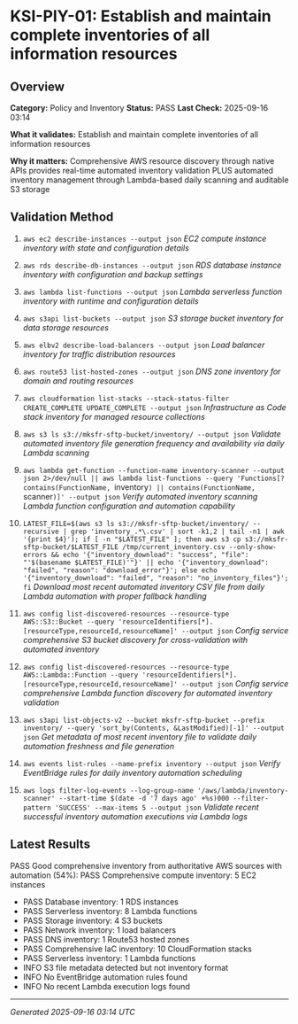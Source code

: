 # KSI-PIY-01: Establish and maintain complete inventories of all information resources

## Overview

**Category:** Policy and Inventory
**Status:** PASS
**Last Check:** 2025-09-16 03:14

**What it validates:** Establish and maintain complete inventories of all information resources

**Why it matters:** Comprehensive AWS resource discovery through native APIs provides real-time automated inventory validation PLUS automated inventory management through Lambda-based daily scanning and auditable S3 storage

## Validation Method

1. `aws ec2 describe-instances --output json`
   *EC2 compute instance inventory with state and configuration details*

2. `aws rds describe-db-instances --output json`
   *RDS database instance inventory with configuration and backup settings*

3. `aws lambda list-functions --output json`
   *Lambda serverless function inventory with runtime and configuration details*

4. `aws s3api list-buckets --output json`
   *S3 storage bucket inventory for data storage resources*

5. `aws elbv2 describe-load-balancers --output json`
   *Load balancer inventory for traffic distribution resources*

6. `aws route53 list-hosted-zones --output json`
   *DNS zone inventory for domain and routing resources*

7. `aws cloudformation list-stacks --stack-status-filter CREATE_COMPLETE UPDATE_COMPLETE --output json`
   *Infrastructure as Code stack inventory for managed resource collections*

8. `aws s3 ls s3://mksfr-sftp-bucket/inventory/ --output json`
   *Validate automated inventory file generation frequency and availability via daily Lambda scanning*

9. `aws lambda get-function --function-name inventory-scanner --output json 2>/dev/null || aws lambda list-functions --query 'Functions[?contains(FunctionName, `inventory`) || contains(FunctionName, `scanner`)]' --output json`
   *Verify automated inventory scanning Lambda function configuration and automation capability*

10. `LATEST_FILE=$(aws s3 ls s3://mksfr-sftp-bucket/inventory/ --recursive | grep 'inventory_.*\.csv' | sort -k1,2 | tail -n1 | awk '{print $4}'); if [ -n "$LATEST_FILE" ]; then aws s3 cp s3://mksfr-sftp-bucket/$LATEST_FILE /tmp/current_inventory.csv --only-show-errors && echo '{"inventory_download": "success", "file": "'$(basename $LATEST_FILE)'"}' || echo '{"inventory_download": "failed", "reason": "download_error"}'; else echo '{"inventory_download": "failed", "reason": "no_inventory_files"}'; fi`
   *Download most recent automated inventory CSV file from daily Lambda automation with proper fallback handling*

11. `aws config list-discovered-resources --resource-type AWS::S3::Bucket --query 'resourceIdentifiers[*].[resourceType,resourceId,resourceName]' --output json`
   *Config service comprehensive S3 bucket discovery for cross-validation with automated inventory*

12. `aws config list-discovered-resources --resource-type AWS::Lambda::Function --query 'resourceIdentifiers[*].[resourceType,resourceId,resourceName]' --output json`
   *Config service comprehensive Lambda function discovery for automated inventory validation*

13. `aws s3api list-objects-v2 --bucket mksfr-sftp-bucket --prefix inventory/ --query 'sort_by(Contents, &LastModified)[-1]' --output json`
   *Get metadata of most recent inventory file to validate daily automation freshness and file generation*

14. `aws events list-rules --name-prefix inventory --output json`
   *Verify EventBridge rules for daily inventory automation scheduling*

15. `aws logs filter-log-events --log-group-name '/aws/lambda/inventory-scanner' --start-time $(date -d '7 days ago' +%s)000 --filter-pattern 'SUCCESS' --max-items 5 --output json`
   *Validate recent successful inventory automation executions via Lambda logs*

## Latest Results

PASS Good comprehensive inventory from authoritative AWS sources with automation (54%): PASS Comprehensive compute inventory: 5 EC2 instances
- PASS Database inventory: 1 RDS instances
- PASS Serverless inventory: 8 Lambda functions
- PASS Storage inventory: 4 S3 buckets
- PASS Network inventory: 1 load balancers
- PASS DNS inventory: 1 Route53 hosted zones
- PASS Comprehensive IaC inventory: 10 CloudFormation stacks
- PASS Serverless inventory: 1 Lambda functions
- INFO S3 file metadata detected but not inventory format
- INFO No EventBridge automation rules found
- INFO No recent Lambda execution logs found

---
*Generated 2025-09-16 03:14 UTC*